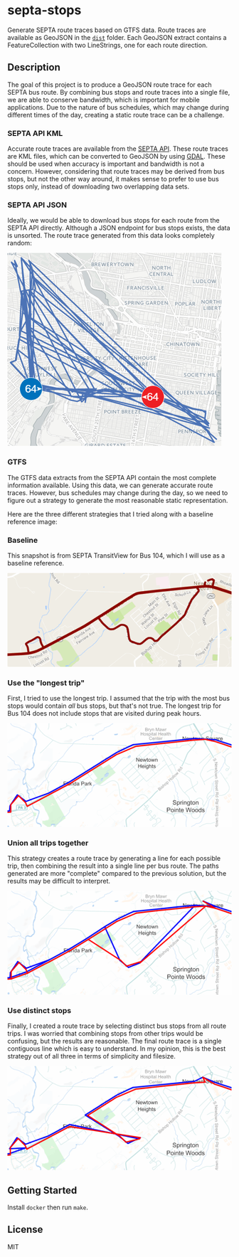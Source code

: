 # septa-stops

Generate SEPTA route traces based on GTFS data. Route traces are
available as GeoJSON in the [`dist`](https://github.com/kdeloach/septa-stops/tree/master/dist) folder.
Each GeoJSON extract contains a FeatureCollection with two LineStrings,
one for each route direction.

## Description

The goal of this project is to produce a GeoJSON route trace for each SEPTA
bus route. By combining bus stops and route traces into a single file, we
are able to conserve bandwidth, which is important for mobile applications.
Due to the nature of bus schedules, which may change during different times
of the day, creating a static route trace can be a challenge.

### SEPTA API KML

Accurate route traces are available from the [SEPTA API](http://www3.septa.org/hackathon).
These route traces are KML files, which can be converted
to GeoJSON by using [GDAL](http://www.gdal.org/). These should be used when
accuracy is important and bandwidth is not a concern. However, considering
that route traces may be derived from bus stops, but not the other
way around, it makes sense to prefer to use bus stops only, instead of
downloading two overlapping data sets.

### SEPTA API JSON

Ideally, we would be able to download bus stops for each route from the
SEPTA API directly. Although a JSON endpoint for bus stops exists, the data is
unsorted. The route trace generated from this data looks completely random:

![](https://github.com/kdeloach/septa-stops/raw/readme/images/unsorted.png)

### GTFS

The GTFS data extracts from the SEPTA API contain the most complete
information available. Using this data, we can generate accurate route traces.
However, bus schedules may change during the day, so we need to figure
out a strategy to generate the most reasonable static representation.

Here are the three different strategies that I tried along with a baseline
reference image:

### Baseline

This snapshot is from SEPTA TransitView for Bus 104, which
I will use as a baseline reference.

![](https://github.com/kdeloach/septa-stops/raw/readme/images/kml-reference.png)

### Use the "longest trip"

First, I tried to use the longest trip. I assumed that the trip with the
most bus stops would contain *all* bus stops, but that's not true. The
longest trip for Bus 104 does not include stops that are
visited during peak hours.

![](https://github.com/kdeloach/septa-stops/raw/readme/images/longest-trip.png)

### Union all trips together

This strategy creates a route trace by generating a line for each possible
trip, then combining the result into a single line per bus route.
The paths generated are more "complete" compared to the
previous solution, but the results may be difficult to interpret.

![](https://github.com/kdeloach/septa-stops/raw/readme/images/union-trips.png)

### Use distinct stops

Finally, I created a route trace by selecting distinct bus stops
from all route trips. I was worried that combining stops from other trips
would be confusing, but the results are reasonable. The final route trace
is a single contiguous line which is easy to understand. In my opinion,
this is the best strategy out of all three in terms of simplicity and
filesize.

![](https://github.com/kdeloach/septa-stops/raw/readme/images/distinct-stops.png)

## Getting Started

Install `docker` then run `make`.

## License

MIT
